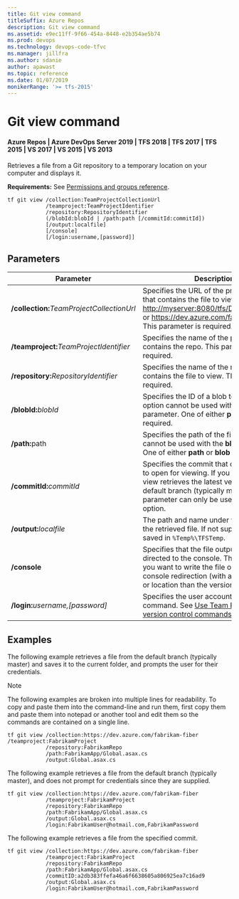 ```yaml
---
title: Git view command
titleSuffix: Azure Repos
description: Git view command
ms.assetid: e9ec11ff-9f66-454a-8448-e2b354ae5b74
ms.prod: devops
ms.technology: devops-code-tfvc
ms.manager: jillfra
ms.author: sdanie
author: apawast
ms.topic: reference
ms.date: 01/07/2019
monikerRange: '>= tfs-2015'
---
```



# Git view command

#### Azure Repos | Azure DevOps Server 2019 | TFS 2018 | TFS 2017 | TFS 2015 | VS 2017 | VS 2015 | VS 2013

Retrieves a file from a Git repository to a temporary location on your computer and displays it.         

**Requirements:** See [Permissions and groups reference](../../organizations/security/permissions.md).

    tf git view /collection:TeamProjectCollectionUrl
                /teamproject:TeamProjectIdentifier
                /repository:RepositoryIdentifier
                (/blobId:blobId | /path:path [/commitId:commitId])
                [/output:localfile]
                [/console]
                [/login:username,[password]]

## Parameters

|                     Parameter                     |                                                                                                            Description                                                                                                            |
|---------------------------------------------------|-----------------------------------------------------------------------------------------------------------------------------------------------------------------------------------------------------------------------------------|
| **/collection:**<em>TeamProjectCollectionUrl</em> |            Specifies the URL of the project collection that contains the file to view. For example: <http://myserver:8080/tfs/DefaultCollection> or https://dev.azure.com/fabrikam-fiber. This parameter is required.             |
|  **/teamproject:**<em>TeamProjectIdentifier</em>  |                                                                       Specifies the name of the project that contains the repo. This parameter is required.                                                                       |
|   **/repository:**<em>RepositoryIdentifier</em>   |                                                                    Specifies the name of the repo that contains the file to view. This parameter is required.                                                                     |
|            **/blobId:**<em>blobId</em>            |                                          Specifies the ID of a blob to retrieve. This option cannot be used with the **path** parameter. One of either **path** or **blob** is required.                                          |
|            <strong>/path:</strong>path            |                                              Specifies the path of the file. This option cannot be used with the **blob** parameter. One of either **path** or **blob** is required.                                              |
|          **/commitId:**<em>commitId</em>          | Specifies the commit that contains the file to open for viewing. If you omit this option, view retrieves the latest version from the default branch (typically master). This parameter can only be used with the **path** option. |
|          **/output:**<em>localfile</em>           |                                                         The path and name under which to save the retrieved file. If not supplied, the file is saved in `%Temp%\TFSTemp`.                                                         |
|                   **/console**                    |         Specifies that the file output should be directed to the console. This is useful if you want to write the file out to disk using console redirection (with a different name or location than the versioned item).         |
|      **/login:**<em>username,[password]</em>      |                                        Specifies the user account to run the command. See [Use Team Foundation version control commands](use-team-foundation-version-control-commands.md).                                        |

## Examples

The following example retrieves a file from the default branch (typically master) and saves it to the current folder, and prompts the user for their credentials.

>[!NOTE]
>The following examples are broken into multiple lines for readability. To copy and paste them into the command-line and run them, first copy them and paste them into notepad or another tool and edit them so the commands are contained on a single line.

```
tf git view /collection:https://dev.azure.com/fabrikam-fiber /teamproject:FabrikamProject 
            /repository:FabrikamRepo 
            /path:FabrikamApp/Global.asax.cs 
            /output:Global.asax.cs 
```

The following example retrieves a file from the default branch (typically master), and does not prompt for credentials since they are supplied.

```
tf git view /collection:https://dev.azure.com/fabrikam-fiber 
            /teamproject:FabrikamProject 
            /repository:FabrikamRepo 
            /path:FabrikamApp/Global.asax.cs 
            /output:Global.asax.cs 
            /login:FabrikamUser@hotmail.com,FabrikamPassword
```

The following example retrieves a file from the specified commit.

```
tf git view /collection:https://dev.azure.com/fabrikam-fiber 
            /teamproject:FabrikamProject 
            /repository:FabrikamRepo 
            /path:FabrikamApp/Global.asax.cs 
            /commitID:a2db383ffefa46a6f6638605a806925ea7c16ad9 
            /output:Global.asax.cs 
            /login:FabrikamUser@hotmail.com,FabrikamPassword
```
